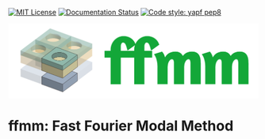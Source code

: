 <!-- [![pypi version](https://img.shields.io/pypi/v/manimgl?logo=pypi)](https://pypi.org/project/manimgl/)  -->
[![MIT License](https://img.shields.io/badge/license-MIT-blue.svg?style=flat)](http://choosealicense.com/licenses/mit/) [![Documentation Status](https://readthedocs.org/projects/ffmm/badge/?version=latest)](https://ffmm.readthedocs.io/en/latest/?badge=latest) [![Code style: yapf pep8](https://img.shields.io/badge/code%20style-yapf-000000.svg)](https://github.com/google/yapf)

<img src="source/_static/ffmm_logo.png" align="middle" title="logo" alt="logo">

# ffmm: Fast Fourier Modal Method